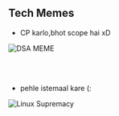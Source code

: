 ## Tech Memes 

- CP karlo,bhot scope hai xD

![DSA MEME](https://raw.githubusercontent.com/dikshatakyar/HacktoberFest/2021/assets/dikshatakyar_meme1.jpeg)

<br>
<br>


- pehle istemaal kare (:

![Linux Supremacy](https://raw.githubusercontent.com/dikshatakyar/HacktoberFest/2021/assets/dikshatakyar_meme2.jpeg)



